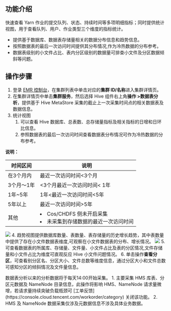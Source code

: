 ## 功能介绍
快速查看 Yarn 作业的提交队列、状态、持续时间等多项明细指标；同时提供统计视图，用于查看队列、用户、作业类型三个维度的指标统计。
- 提供基于数据库、数据表存储量相关的数据分布信息和趋势信息。
- 按照数据表的最后一次访问时间提供其分布情况,作为冷热数据的分布参考。
- 数据表级别的小文件占比、表内分区级别的数据量可排查小文件及分区数据倾斜等问题。

## 操作步骤
1. 登录 [EMR 控制台](https://console.cloud.tencent.com/emr)，在集群列表中单击对应的**集群 ID/名称**进入集群详情页。
2. 在集群详情页中单击**集群服务**，然后选择 Hive 组件右上角**操作 >数据表分析**，提供基于 Hive MetaStore 采集的截止上一次采集时间点的相关数据表及数据信息。
3. 统计视图
	1. 可以查看 Hive 数据库、总表数、总存储量指标及相关指标的日增和日环比信息。
	2. 参照数据表的最后一次访问时间查看数据表分布情况可作为冷热数据的分布参考。

**说明：**

| 时间区间 | 说明 | 
|---------|---------|
| 在3个月内	| 最近一次访问时间<3个月| 
| 3个月～1年	| <3个月最近一次访问时间< 1年| 
| 1年~5年	| 1年<最近一次访问时间<5年| 
| 5年以上	| 最近一次访问时间>5年| 
| 其他	| <li>Cos/CHDFS 侧未开启采集<li>未采集到存储数据的最近一次访问时间| 

![](https://staticintl.cloudcachetci.com/yehe/backend-news/uGzr569_%E5%9B%BD%E9%99%8510%E5%92%8C11.png)
4. 趋势视图提供数据库数量、表数量、表存储量的历史增长趋势，其中表数量中提供了存在小文件数据表维度,可观察在小文件数据表的分布、增长情况。
![](https://staticintl.cloudcachetci.com/yehe/backend-news/uGzr569_%E5%9B%BD%E9%99%8510%E5%92%8C11.png)
5. 可查看数据表的所属库、存储量、文件量、小文件占比及表的分区情况,文件存储量和小文件占比为维度可直观反应 Hive 小文件问题情况。
6. 单击操作**查看分区**，可查看别分区名、分区大小、文件总数等维度信息，通过分区大小和文件总数可感知分区的倾斜情况及文件量信息。

<dx-alert infotype="alarm" title="风险说明">
数据表分析以来的分析数据将于每天14:00开始采集。
1. 主要采集 HMS 库表、分区元数据及 NameNode 目录信息，此操作将影响 HMS、NameNode 请求量微增，若请求量持续突破负载瓶颈可 [工单反馈](https://console.cloud.tencent.com/workorder/category) 关闭该功能。 
2. HMS 及 NameNode 数据采集仅涉及元数据信息不涉及具体业务数据。
</dx-alert>



